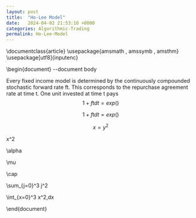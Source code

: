 ```yaml
---
layout: post
title:  "Ho-Lee Model"
date:   2024-04-02 21:53:10 +0000
categories: Algorithmic-Trading
permalink: Ho-Lee-Model
---
```


\documentclass{article} 
\usepackage{amsmath , amssymb , amsthm}
\usepackage[utf8]{inputenc}

\begin{document} --document body


Every fixed income model is determined by the continuously compounded stochastic forward rate ft. This corresponds to the repurchase agreement rate at time t. One unit invested at time t pays $$ 1 + ft dt = exp() $$ <!--more-->

$$ 1 + ft dt = exp() $$

$$ x = y^2 $$


x^2

\alpha

\mu

\cap

\sum_{j=0}^3 j^2

\int_{x=0}^3 x^2\,dx


\end{document}
